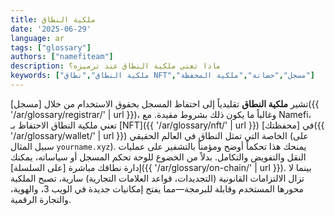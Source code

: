 ```yaml
---
title: ملكية النطاق
date: '2025-06-29'
language: ar
tags: ["glossary"]
authors: ["namefiteam"]
description: ماذا تعني ملكية النطاق عند ترميزه؟
keywords: ["ملكية النطاق","نطاق NFT","مسجل","حضانة","ملكية المحفظة"]
---
```


تشير **ملكية النطاق** تقليدياً إلى احتفاظ المسجل بحقوق الاستخدام من خلال [مسجل]({{ '/ar/glossary/registrar/' | url }})، وغالباً ما يكون ذلك بشروط مقيدة. مع Namefi، تعني ملكية النطاق الاحتفاظ بـ [NFT]({{ '/ar/glossary/nft/' | url }}) في [محفظتك]({{ '/ar/glossary/wallet/' | url }}) الخاصة التي تمثل النطاق في العالم الحقيقي (على سبيل المثال `yourname.xyz`). يمنحك هذا تحكماً أوضح ومؤمناً بالتشفير على عمليات النقل والتفويض والتكامل. بدلاً من الخضوع للوحة تحكم المسجل أو سياساته، يمكنك إدارة نطاقك مباشرة [على السلسلة]({{ '/ar/glossary/on-chain/' | url }}). بينما لا تزال الالتزامات القانونية (التجديدات، قواعد العلامات التجارية) سارية، تصبح الملكية محورها المستخدم وقابلة للبرمجة—مما يفتح إمكانيات جديدة في الويب 3، والهوية، والتجارة الرقمية.